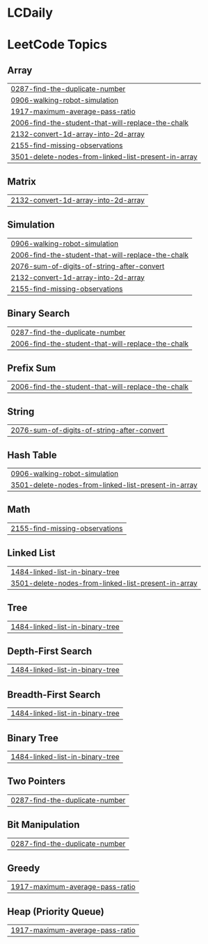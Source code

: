 # LCDaily
<!---LeetCode Topics Start-->
# LeetCode Topics
## Array
|  |
| ------- |
| [0287-find-the-duplicate-number](https://github.com/nishkarshpal/LCDaily/tree/master/0287-find-the-duplicate-number) |
| [0906-walking-robot-simulation](https://github.com/nishkarshpal/LCDaily/tree/master/0906-walking-robot-simulation) |
| [1917-maximum-average-pass-ratio](https://github.com/nishkarshpal/LCDaily/tree/master/1917-maximum-average-pass-ratio) |
| [2006-find-the-student-that-will-replace-the-chalk](https://github.com/nishkarshpal/LCDaily/tree/master/2006-find-the-student-that-will-replace-the-chalk) |
| [2132-convert-1d-array-into-2d-array](https://github.com/nishkarshpal/LCDaily/tree/master/2132-convert-1d-array-into-2d-array) |
| [2155-find-missing-observations](https://github.com/nishkarshpal/LCDaily/tree/master/2155-find-missing-observations) |
| [3501-delete-nodes-from-linked-list-present-in-array](https://github.com/nishkarshpal/LCDaily/tree/master/3501-delete-nodes-from-linked-list-present-in-array) |
## Matrix
|  |
| ------- |
| [2132-convert-1d-array-into-2d-array](https://github.com/nishkarshpal/LCDaily/tree/master/2132-convert-1d-array-into-2d-array) |
## Simulation
|  |
| ------- |
| [0906-walking-robot-simulation](https://github.com/nishkarshpal/LCDaily/tree/master/0906-walking-robot-simulation) |
| [2006-find-the-student-that-will-replace-the-chalk](https://github.com/nishkarshpal/LCDaily/tree/master/2006-find-the-student-that-will-replace-the-chalk) |
| [2076-sum-of-digits-of-string-after-convert](https://github.com/nishkarshpal/LCDaily/tree/master/2076-sum-of-digits-of-string-after-convert) |
| [2132-convert-1d-array-into-2d-array](https://github.com/nishkarshpal/LCDaily/tree/master/2132-convert-1d-array-into-2d-array) |
| [2155-find-missing-observations](https://github.com/nishkarshpal/LCDaily/tree/master/2155-find-missing-observations) |
## Binary Search
|  |
| ------- |
| [0287-find-the-duplicate-number](https://github.com/nishkarshpal/LCDaily/tree/master/0287-find-the-duplicate-number) |
| [2006-find-the-student-that-will-replace-the-chalk](https://github.com/nishkarshpal/LCDaily/tree/master/2006-find-the-student-that-will-replace-the-chalk) |
## Prefix Sum
|  |
| ------- |
| [2006-find-the-student-that-will-replace-the-chalk](https://github.com/nishkarshpal/LCDaily/tree/master/2006-find-the-student-that-will-replace-the-chalk) |
## String
|  |
| ------- |
| [2076-sum-of-digits-of-string-after-convert](https://github.com/nishkarshpal/LCDaily/tree/master/2076-sum-of-digits-of-string-after-convert) |
## Hash Table
|  |
| ------- |
| [0906-walking-robot-simulation](https://github.com/nishkarshpal/LCDaily/tree/master/0906-walking-robot-simulation) |
| [3501-delete-nodes-from-linked-list-present-in-array](https://github.com/nishkarshpal/LCDaily/tree/master/3501-delete-nodes-from-linked-list-present-in-array) |
## Math
|  |
| ------- |
| [2155-find-missing-observations](https://github.com/nishkarshpal/LCDaily/tree/master/2155-find-missing-observations) |
## Linked List
|  |
| ------- |
| [1484-linked-list-in-binary-tree](https://github.com/nishkarshpal/LCDaily/tree/master/1484-linked-list-in-binary-tree) |
| [3501-delete-nodes-from-linked-list-present-in-array](https://github.com/nishkarshpal/LCDaily/tree/master/3501-delete-nodes-from-linked-list-present-in-array) |
## Tree
|  |
| ------- |
| [1484-linked-list-in-binary-tree](https://github.com/nishkarshpal/LCDaily/tree/master/1484-linked-list-in-binary-tree) |
## Depth-First Search
|  |
| ------- |
| [1484-linked-list-in-binary-tree](https://github.com/nishkarshpal/LCDaily/tree/master/1484-linked-list-in-binary-tree) |
## Breadth-First Search
|  |
| ------- |
| [1484-linked-list-in-binary-tree](https://github.com/nishkarshpal/LCDaily/tree/master/1484-linked-list-in-binary-tree) |
## Binary Tree
|  |
| ------- |
| [1484-linked-list-in-binary-tree](https://github.com/nishkarshpal/LCDaily/tree/master/1484-linked-list-in-binary-tree) |
## Two Pointers
|  |
| ------- |
| [0287-find-the-duplicate-number](https://github.com/nishkarshpal/LCDaily/tree/master/0287-find-the-duplicate-number) |
## Bit Manipulation
|  |
| ------- |
| [0287-find-the-duplicate-number](https://github.com/nishkarshpal/LCDaily/tree/master/0287-find-the-duplicate-number) |
## Greedy
|  |
| ------- |
| [1917-maximum-average-pass-ratio](https://github.com/nishkarshpal/LCDaily/tree/master/1917-maximum-average-pass-ratio) |
## Heap (Priority Queue)
|  |
| ------- |
| [1917-maximum-average-pass-ratio](https://github.com/nishkarshpal/LCDaily/tree/master/1917-maximum-average-pass-ratio) |
<!---LeetCode Topics End-->